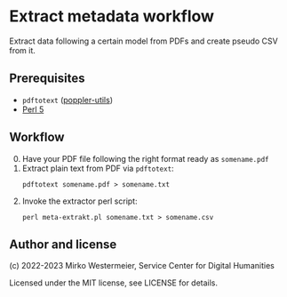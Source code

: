 # Extract metadata workflow

Extract data following a certain model from PDFs and create pseudo CSV from it.

## Prerequisites

- `pdftotext` ([poppler-utils][pu])
- [Perl 5][pl]

## Workflow

0. Have your PDF file following the right format ready as `somename.pdf`
1. Extract plain text from PDF via `pdftotext`:
    ```
    pdftotext somename.pdf > somename.txt
    ```
2. Invoke the extractor perl script:
    ```
    perl meta-extrakt.pl somename.txt > somename.csv
    ```

## Author and license

(c) 2022-2023 Mirko Westermeier, Service Center for Digital Humanities

Licensed under the MIT license, see LICENSE for details.

[pu]: https://wiki.ubuntuusers.de/poppler-utils/
[pl]: https://www.perl.org/
